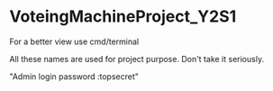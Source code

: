 # VoteingMachineProject_Y2S1
 For a better view use cmd/terminal
 
 All these names are used for project purpose. Don't take it seriously.
 
 "Admin login password :topsecret"
